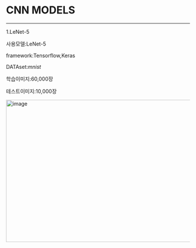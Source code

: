 # CNN MODELS
-------------------------------------
1.LeNet-5

사용모델:LeNet-5

framework:Tensorflow,Keras

DATAset:*mnist*

학습이미지:60,000장

테스트이미지:10,000장




<img width="1189" height="390" alt="image" src="https://github.com/user-attachments/assets/7227b41c-6adf-4ccb-87e4-db44a1dee1b8" />
